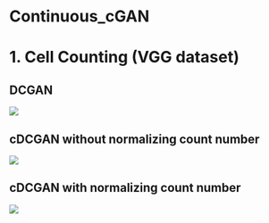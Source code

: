 # Continuous_cGAN

# 1. Cell Counting (VGG dataset)

## DCGAN
![](./images/CellCounting/DCGAN.gif)

## cDCGAN without normalizing count number
![](./images/CellCounting/cDCGAN_no_normalize.gif)

## cDCGAN with normalizing count number
![](./images/CellCounting/cDCGAN_normalize.gif)

